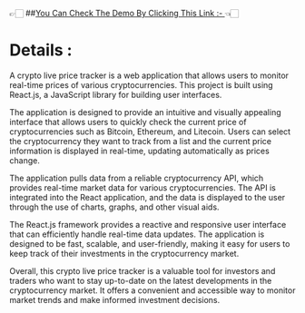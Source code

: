 

👉🏻 ##[You Can Check The Demo By Clicking This Link :- ](https://react-crypto-websitte.vercel.app/) 👈🏻

# Details : 
A crypto live price tracker is a web application that allows users to monitor real-time prices of various cryptocurrencies. This project is built using React.js, a JavaScript library for building user interfaces.

The application is designed to provide an intuitive and visually appealing interface that allows users to quickly check the current price of cryptocurrencies such as Bitcoin, Ethereum, and Litecoin. Users can select the cryptocurrency they want to track from a list and the current price information is displayed in real-time, updating automatically as prices change.

The application pulls data from a reliable cryptocurrency API, which provides real-time market data for various cryptocurrencies. The API is integrated into the React application, and the data is displayed to the user through the use of charts, graphs, and other visual aids.

The React.js framework provides a reactive and responsive user interface that can efficiently handle real-time data updates. The application is designed to be fast, scalable, and user-friendly, making it easy for users to keep track of their investments in the cryptocurrency market.

Overall, this crypto live price tracker is a valuable tool for investors and traders who want to stay up-to-date on the latest developments in the cryptocurrency market. It offers a convenient and accessible way to monitor market trends and make informed investment decisions.



